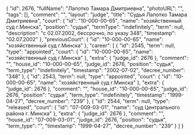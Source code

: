 {
    "id": 2676,
    "fullName": "Лапотко Тамара Дмитриевна",
    "photoURL": "",
    "tags": [],
    "comment": "",
    "layout": "judge",
    "title": "Судья Лапотко Тамара Дмитриевна",
    "court": {
        "id": "10-000-00-65",
        "name": "хозяйственный суд г.Минска",
        "position": "судья",
        "termType": "indefinitely",
        "term": null,
        "description": "c 02.07.2002, бессрочно, по указу 348",
        "timestamp": "02.07.2002"
    },
    "previousCourt": {
        "id": "10-000-00-65",
        "name": "хозяйственный суд г.Минска"
    },
    "career": [
        {
            "id": 2545,
            "term": null,
            "type": "appointed",
            "court": {
                "id": "10-000-00-65",
                "name": "хозяйственный суд г.Минска"
            },
            "extra": {
                "judge_id": 2676
            },
            "comment": "",
            "house_id": "10-000-00-65",
            "judge_id": 2676,
            "position": "судья",
            "term_type": "indefinitely",
            "timestamp": "2002-07-02",
            "decree_number": "348"
        },
        {
            "id": 2543,
            "term": null,
            "type": "appointed",
            "court": {
                "id": "10-000-00-65",
                "name": "хозяйственный суд г.Минска"
            },
            "extra": {
                "judge_id": 2676
            },
            "comment": "",
            "house_id": "10-000-00-65",
            "judge_id": 2676,
            "position": "судья",
            "term_type": "indefinitely",
            "timestamp": "1999-04-27",
            "decree_number": "239"
        },
        {
            "id": 2544,
            "term": null,
            "type": "released",
            "court": {
                "id": "07-009-03-01",
                "name": "суд Центрального района г. Минска"
            },
            "extra": {
                "judge_id": 2676
            },
            "comment": "",
            "house_id": "07-009-03-01",
            "judge_id": 2676,
            "position": "судья",
            "term_type": "",
            "timestamp": "1999-04-27",
            "decree_number": "239"
        }
    ]
}